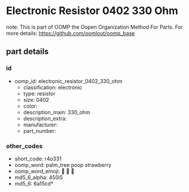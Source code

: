 # Electronic Resistor 0402 330 Ohm  

note: This is part of OOMP the Oopen Organization Method For Parts. For more details: https://github.com/oomlout/oomp_base

##  part details





### id
* oomp_id: electronic_resistor_0402_330_ohm
  * classification: electronic
  * type: resistor
  * size: 0402
  * color: 
  * description_main: 330_ohm
  * description_extra: 
  * manufacturer: 
  * part_number: 

### other_codes
* short_code: r4o331
* oomp_word: palm_tree poop strawberry
* oomp_word_emoji: :palm_tree: :poop: :strawberry:
* md5_6_alpha: 450i5
* md5_6: 6a15cd* 